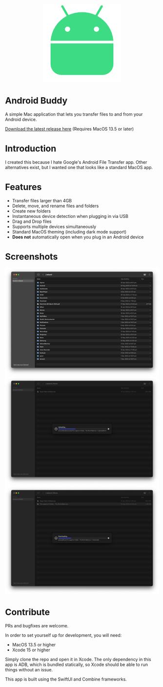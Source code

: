 <p align="center">
  <img width="256" src="res/app_icon.png" alt="App Icon">
</p>

# Android Buddy

A simple Mac application that lets you transfer files to and from your Android device.

[Download the latest release here](https://github.com/MarkBorazio/AndroidBuddy/releases)
(Requires MacOS 13.5 or later)

# Introduction

I created this because I hate Google's Android File Transfer app. Other alternatives exist, but I wanted one that looks like a standard MacOS app.

# Features
- Transfer files larger than 4GB
- Delete, move, and rename files and folders
- Create new folders
- Instantaneous device detection when plugging in via USB
- Drag and Drop files
- Supports multiple devices simultaneously
- Standard MacOS theming (including dark mode support)
- **Does not** automatically open when you plug in an Android device

# Screenshots

<p>
  <img width="800" src="res/directory.png" alt="Directory">
  <img width="800" src="res/uploading.png" alt="Uploading">
  <img width="800" src="res/downloading.png" alt="Downloading">
</p>

# Contribute
PRs and bugfixes are welcome.

In order to set yourself up for development, you will need:
- MacOS 13.5 or higher
- Xcode 15 or higher

Simply clone the repo and open it in Xcode. The only dependency in this app is ADB, which is bundled statically, so Xcode should be able to run things without an issue.

This app is built using the SwiftUI and Combine frameworks.